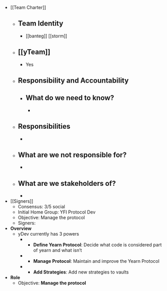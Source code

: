 - [[Team Charter]]
    - ## Team Identity
        - [[banteg]] [[storm]] 
    - ## [[yTeam]]
        - Yes
    - ## Responsibility and Accountability
        - ## What do we need to know?
            - 
    - ## Responsibilities
        - 
    - ## What are we not responsible for?
        - 
    - ## What are we stakeholders of?
        - 
- [[Signers]]
    - Consensus: 3/5 social
    - Initial Home Group: YFI Protocol Dev
    - Objective: Manage the protocol
    - Signers: 
- **Overview**
    - yDev currently has 3 powers
        - - **Define Yearn Protocol**: Decide what code is considered part of yearn and what isn’t
        - - **Manage Protocol**: Maintain and improve the Yearn Protocol
        - - **Add Strategies**: Add new strategies to vaults
- **Role**
    - Objective: __Manage the protocol__
